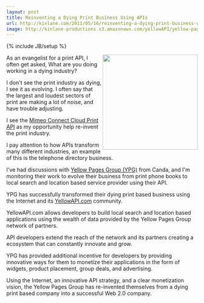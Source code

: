 ```yaml
---
layout: post
title: Reinventing a Dying Print Business Using APIs
url: http://kinlane.com/2011/05/16/reinventing-a-dying-print-business-using-apis/
image: http://kinlane-productions.s3.amazonaws.com/yellowAPI/yellow-pages-group.png
---
```

{% include JB/setup %}
<p>
     <a href="http://www.ypg.com/en/"><img src="http://kinlane-productions.s3.amazonaws.com/yellowAPI/yellow-pages-group.png"  width="250" align="right" /></a>
</p>

<p>
     As an evangelist for a print API, I often get asked, What are you doing working in a dying industry?
</p>

<p>
     I don't see the print industry as dying, I see it as evolving. I often say that the largest and loudest sectors of print are making a lot of noise, and have trouble adjusting.
</p>

<p>
     I see the <a title="Mimeo Connect Cloud Print API" href="../../">Mimeo Connect Cloud Print API</a> as my opportunity help re-invent the print industry.
</p>

<p>
     I pay attention to how APIs transform many different industries, an example of this is the telephone directory business.
</p>

<p>
     I've had discussions with <a href="http://www.ypg.com/en/">Yellow Pages Group (YPG)</a> from Canda, and I'm monitoring their work to evolve their business from print phone books to local search and location based service provider using their API.
</p>

<p>
     YPG has successfully transformed their dying print based business using the Internet and its <a href="http://www.yellowapi.com/">YellowAPI.com</a> community.
</p>

<p>
     YellowAPI.com allows developers to build local search and location based applications using the wealth of data provided by the Yellow Pages Group network of partners.
</p>

<p>
     API developers extend the reach of the network and its partners creating a ecosystem that can constantly innovate and grow.
</p>

<p>
     YPG has provided additional incentive for developers by providing innovative ways for them to monetize their applications in the form of widgets, product placement, group deals, and advertising.
</p>

<p>
     Using the Internet, an innovative API strategy, and a clear monetization vision, the Yellow Pages Group has re-invented themselves from a dying print based company into a successful Web 2.0 company.
</p>